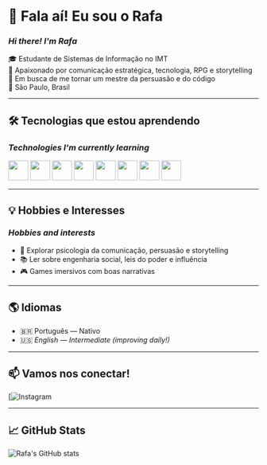 # 👋 Fala aí! Eu sou o Rafa  
### _Hi there! I'm Rafa_

🎓 Estudante de Sistemas de Informação no IMT  
🎯 Apaixonado por comunicação estratégica, tecnologia, RPG e storytelling  
🧠 Em busca de me tornar um mestre da persuasão e do código  
📍 São Paulo, Brasil

---

## 🛠️ Tecnologias que estou aprendendo  
### _Technologies I'm currently learning_

<p align="left">
  <img src="https://cdn.jsdelivr.net/gh/devicons/devicon/icons/python/python-original.svg" width="40" height="40"/>
  <img src="https://cdn.jsdelivr.net/gh/devicons/devicon/icons/java/java-original.svg" width="40" height="40"/>
  <img src="https://cdn.jsdelivr.net/gh/devicons/devicon/icons/javascript/javascript-original.svg" width="40" height="40"/>
  <img src="https://cdn.jsdelivr.net/gh/devicons/devicon/icons/nodejs/nodejs-original.svg" width="40" height="40"/>
  <img src="https://cdn.jsdelivr.net/gh/devicons/devicon/icons/mysql/mysql-original.svg" width="40" height="40"/>
  <img src="https://cdn.jsdelivr.net/gh/devicons/devicon/icons/git/git-original.svg" width="40" height="40"/>
  <img src="https://cdn.jsdelivr.net/gh/devicons/devicon/icons/html5/html5-original.svg" width="40" height="40"/>
  <img src="https://cdn.jsdelivr.net/gh/devicons/devicon/icons/css3/css3-original.svg" width="40" height="40"/>
</p>

---

## 💡 Hobbies e Interesses  
### _Hobbies and interests_

- 🧩 Explorar psicologia da comunicação, persuasão e storytelling  
- 📚 Ler sobre engenharia social, leis do poder e influência  
- 🎮 Games imersivos com boas narrativas  
---

## 🌎 Idiomas  
- 🇧🇷 Português — Nativo  
- 🇺🇸 _English — Intermediate (improving daily!)_

---

## 📫 Vamos nos conectar!  
[![Instagram](https://www.instagram.com/rafapalumbo/)  

---

## 📈 GitHub Stats
![Rafa's GitHub stats](https://github-readme-stats.vercel.app/api?username=RafaPalumbo&show_icons=true&theme=radical)
